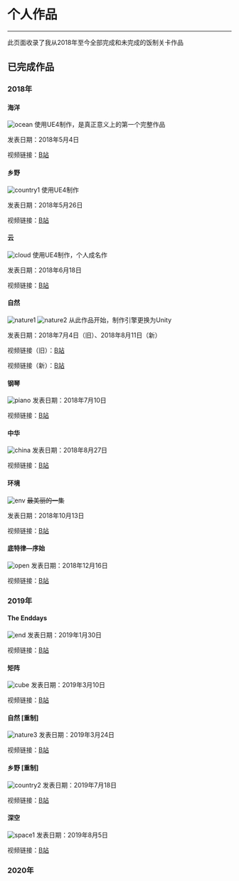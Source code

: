 # 个人作品
*****
此页面收录了我从2018年至今全部完成和未完成的饭制关卡作品
## 已完成作品
### 2018年
#### 海洋
![ocean](img/works/ocean.png)
使用UE4制作，是真正意义上的第一个完整作品

发表日期：2018年5月4日

视频链接：[B站](https://www.bilibili.com/video/BV12p411f7kC)

#### 乡野
![country1](img/works/country1.png)
使用UE4制作

发表日期：2018年5月26日

视频链接：[B站](https://www.bilibili.com/video/BV1Ts411u7Z8/?spm_id_from=333.788.videopod.episodes&vd_source=1c695510ce7ddee97334e7846a16a194&p=38)

#### 云
![cloud](img/works/cloud.png)
使用UE4制作，个人成名作

发表日期：2018年6月18日

视频链接：[B站](https://www.bilibili.com/video/BV1Ts411u7Z8?spm_id_from=333.788.videopod.episodes&vd_source=1c695510ce7ddee97334e7846a16a194&p=39)

#### 自然
![nature1](img/works/nature1.png)
![nature2](img/works/nature2.png)
从此作品开始，制作引擎更换为Unity

发表日期：2018年7月4日（旧）、2018年8月11日（新）

视频链接（旧）：[B站](https://www.bilibili.com/video/BV1Ts411u7Z8?spm_id_from=333.788.videopod.episodes&vd_source=1c695510ce7ddee97334e7846a16a194&p=4)

视频链接（新）：[B站](https://www.bilibili.com/video/BV1Ts411u7Z8?spm_id_from=333.788.videopod.episodes&vd_source=1c695510ce7ddee97334e7846a16a194&p=41)

#### 钢琴
![piano](img/works/piano.png)
发表日期：2018年7月10日

视频链接：[B站](https://www.bilibili.com/video/BV1Ts411u7Z8?spm_id_from=333.788.videopod.episodes&vd_source=1c695510ce7ddee97334e7846a16a194&p=35)

#### 中华
![china](img/works/china.png)
发表日期：2018年8月27日

视频链接：[B站](https://www.bilibili.com/video/BV1Ts411u7Z8?spm_id_from=333.788.videopod.episodes&vd_source=1c695510ce7ddee97334e7846a16a194&p=40)

#### 环境
![env](img/works/env.png)
~~最美丽的一集~~

发表日期：2018年10月13日

视频链接：[B站](https://www.bilibili.com/video/BV1Ts411u7Z8?spm_id_from=333.788.videopod.episodes&vd_source=1c695510ce7ddee97334e7846a16a194&p=36)

#### 底特律—序始
![open](img/works/open.png)
发表日期：2018年12月16日

视频链接：[B站](https://www.bilibili.com/video/BV1Ts411u7Z8?spm_id_from=333.788.videopod.episodes&vd_source=1c695510ce7ddee97334e7846a16a194&p=34)

### 2019年
#### The Enddays
![end](img/works/end.png)
发表日期：2019年1月30日

视频链接：[B站](https://www.bilibili.com/video/BV1Ts411u7Z8?spm_id_from=333.788.videopod.episodes&vd_source=1c695510ce7ddee97334e7846a16a194&p=33)

#### 矩阵
![cube](img/works/cube.png)
发表日期：2019年3月10日

视频链接：[B站](https://www.bilibili.com/video/BV1Ts411u7Z8?spm_id_from=333.788.videopod.episodes&vd_source=1c695510ce7ddee97334e7846a16a194&p=37)

#### 自然 \[重制]
![nature3](img/works/nature3.png)
发表日期：2019年3月24日

视频链接：[B站](https://www.bilibili.com/video/BV1Ts411u7Z8?spm_id_from=333.788.videopod.episodes&vd_source=1c695510ce7ddee97334e7846a16a194&p=42)

#### 乡野 \[重制]
![country2](img/works/country2.png)
发表日期：2019年7月18日

视频链接：[B站](https://www.bilibili.com/video/BV1Yb411K7dV?spm_id_from=333.788.videopod.episodes&vd_source=1c695510ce7ddee97334e7846a16a194&p=132)

#### 深空
![space1](img/works/space1.png)
发表日期：2019年8月5日

视频链接：[B站](https://www.bilibili.com/video/BV1Yb411K7dV?spm_id_from=333.788.videopod.episodes&vd_source=1c695510ce7ddee97334e7846a16a194&p=130)

### 2020年